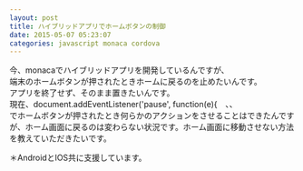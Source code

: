 ```yaml
---
layout: post
title: ハイブリッドアプリでホームボタンの制御
date: 2015-05-07 05:23:07
categories: javascript monaca cordova
---
```

<p>今、monacaでハイブリッドアプリを開発しているんですが、<br>
端末のホームボタンが押されたときホームに戻るのを止めたいんです。<br>
アプリを終了せず、そのまま置きたいんです。<br>
現在、document.addEventListener('pause', function(e){　、、<br>
でホームボタンが押されたとき何らかのアクションをさせることはできたんですが、ホーム画面に戻るのは変わらない状況です。ホーム画面に移動させない方法を教えていただきたいです。</p>

<p>＊AndroidとIOS共に支援しています。</p>
